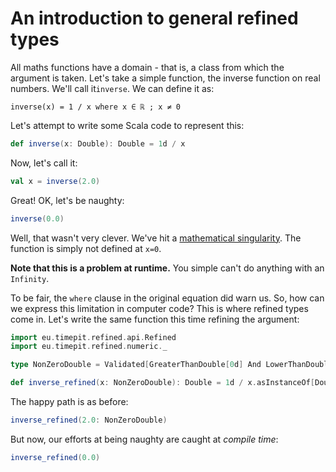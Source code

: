 # An introduction to general refined types

All maths functions have a domain - that is, a class from which the argument is taken.
Let's take a simple function, the inverse function on real numbers. We'll call it```inverse```. We can define it as:

`inverse(x) = 1 / x where x ∈ ℝ ; x ≠ 0`

Let's attempt to write some Scala code to represent this:

```scala mdoc
def inverse(x: Double): Double = 1d / x
```

Now, let's call it:

```scala mdoc
val x = inverse(2.0)
```

Great! OK, let's be naughty:

```scala mdoc
inverse(0.0)
```

Well, that wasn't very clever. We've hit a [mathematical singularity](https://en.wikipedia.org/wiki/Singularity_(mathematics)).
The function is simply not defined at `x=0`. 

**Note that this is a problem at runtime.** You simple can't do anything with an `Infinity`.

To be fair, the `where` clause in the original equation did warn us.
So, how can we express this limitation in computer code?
This is where refined types come in. 
Let's write the same function this time refining the argument:

```scala mdoc
import eu.timepit.refined.api.Refined
import eu.timepit.refined.numeric._

type NonZeroDouble = Validated[GreaterThanDouble[0d] And LowerThanDouble[0d]]

def inverse_refined(x: NonZeroDouble): Double = 1d / x.asInstanceOf[Double]
```

The happy path is as before:

```scala mdoc
inverse_refined(2.0: NonZeroDouble)
```

But now, our efforts at being naughty are caught at *compile time*:

```scala mdoc:crash
inverse_refined(0.0)
```